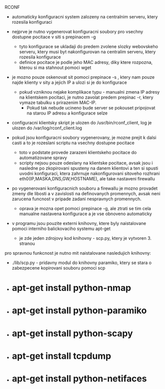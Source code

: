 RCONF 

- automaticky konfiguracni system zalozeny na centralnim serveru, ktery rozesila konfiguraci

- nejprve je nutno vygenerovat konfiguracni soubory pro vsechny dostupne pocitace v siti s prepinacem -g 
	- tyto konfigurace se ukladaji do predem zvolene slozky webovskeho serveru, ktery musi byt nakonfigurovan na centralim serveru, ktery rozesila konfigurace
	- definice pocitace je podle jeho MAC adresy, diky ktere rozpozna, kterou si ma stahnout pomoci wget
- je mozno pouze oskenovat sit pomoci prepinace -s , ktery nam pouze najde klienty v sity a jejich IP a ulozi si je do konfigurace
	- pokud vzniknou nejake komplikace typu - manualni zmena IP adresy na klientskem pocitaci, je nutno zavolat predem prepinac -r, ktery vymaze tabulku s prirazenim MAC-IP.
		- Pokud tak nebude ucineno bude server se pokouset pripojovat na starou IP adresu a konfigurace selze
- configuracni klientsky skript je ulozen do /usr/bin/rconf_client, log je ulozen do /var/log/rconf_client.log
- pokud jsou konfiguracni soubory vygenerovany, je mozne prejit k dalsi casti a to je rozeslani scriptu na vsechny dostupne pocitace
	- toto v podstate provede zarazeni klientskeho pocitace do automatizovane spravy
	- scripty nejsou pouze odeslany na klientske pocitace, avsak jsou i nasledne po zkopirovani spusteny na danem klientovi a ten si spusti uvodni konfiguraci, ktera zahrnuje nakonfigurovani sitoveho rozhrani eth0(IP,MASKA,DNS,GW,HOSTNAME), ale take nastaveni firewallu
- po vygenerovani konfiguracnich souboru a firewallu je mozno provadet zmeny dle libosti a v zavislosti na definovanych promennych, avsak neni zarucena funcnost v pripade zadani nespravnych promennych. 
	- oprava je mozna opet pomoci prepinace -g, ale ztrati se tim cela manualne nastavena konfigurace a je vse obnoveno automaticky



- v programu jsou pouzite externi knihovny, ktere byly naistalovane pomoci interniho balickovaciho systemu apt-get
	-	je zde jeden zdrojovy kod knihovny - scp.py, ktery je vytvoren 3. stranou 
 	
pro spravnou funkcnost je nutno mit naistalovane nasledujich knihovny:
- ./lib/scp.py - pridavny modul do knihovny paramiko, ktery se stara o zabezpecene kopirovani souboru pomoci scp
- # apt-get install python-nmap
- # apt-get install python-paramiko
- # apt-get install python-scapy
- # apt-get install tcpdump
- # apt-get install python-netifaces
